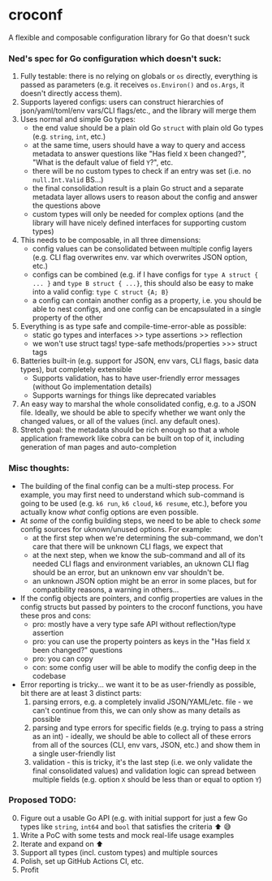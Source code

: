 # croconf

A flexible and composable configuration library for Go that doesn't suck

### Ned's spec for Go configuration which doesn't suck:

1. Fully testable: there is no relying on globals or `os` directly, everything is passed as parameters (e.g. it receives `os.Environ()` and `os.Args`, it doesn't directly access them).
2. Supports layered configs: users can construct hierarchies of json/yaml/toml/env vars/CLI flags/etc., and the library will merge them
3. Uses normal and simple Go types:
    - the end value should be a plain old Go `struct` with plain old Go types (e.g. `string`, `int`, etc.)
    - at the same time, users should have a way to query and access metadata to answer questions like "Has field `X` been changed?", "What is the default value of field `Y`?", etc.
    - there will be no custom types to check if an entry was set (i.e. no `null.Int.Valid` BS...)
    - the final consolidation result is a plain Go struct and a separate metadata layer allows users to reason about the config and answer the questions above
    - custom types will only be needed for complex options (and the library will have nicely defined interfaces for supporting custom types)
4. This needs to be composable, in all three dimensions:
    - config values can be consolidated between multiple config layers (e.g. CLI flag overwrites env. var which overwrites JSON option, etc.)
    - configs can be combined (e.g. if I have configs for `type A struct { ... }` and `type B struct { ...}`, this should also be easy to make into a valid config: `type C struct {A; B}`
    - a config can contain another config as a property, i.e. you should be able to nest configs, and one config can be encapsulated in a single property of the other
5. Everything is as type safe and compile-time-error-able as possible:
    - static go types and interfaces >> type assertions >> reflection
    - we won't use struct tags! type-safe methods/properties >>> struct tags
6. Batteries built-in (e.g. support for JSON, env vars, CLI flags, basic data types), but completely extensible
    - Supports validation, has to have user-friendly error messages (without Go implementation details)
    - Supports warnings for things like deprecated variables
7. An easy way to marshal the whole consolidated config, e.g. to a JSON file. Ideally, we should be able to specify whether we want only the changed values, or all of the values (incl. any default ones).
8. Stretch goal: the metadata should be rich enough so that a whole application framework like cobra can be built on top of it, including generation of man pages and auto-completion


### Misc thoughts:
- The building of the final config can be a multi-step process. For example, you may first need to understand which sub-command is going to be used (e.g. `k6 run`, `k6 cloud`, `k6 resume`, etc.), before you actually know _what_ config options are even possible.
- At _some_ of the config building steps, we need to be able to check _some_ config sources for uknown/unused options. For example:
    - at the first step when we're determining the sub-command, we don't care that there will be unknown CLI flags, we expect that
    - at the next step, when we know the sub-command and all of its needed CLI flags and environment variables, an uknown CLI flag should be an error, but an unknown env var shouldn't be.
    - an unknown JSON option might be an error in some places, but for compatibility reasons, a warning in others...
- If the config objects are pointers, and config properties are values in the config structs but passed by pointers to the croconf functions, you have these pros and cons:
    - pro: mostly have a very type safe API without reflection/type assertion
    - pro: you can use the property pointers as keys in the "Has field `X` been changed?" questions
    - pro: you can copy
    - con: some config user will be able to modify the config deep in the codebase
- Error reporting is tricky... we want it to be as user-friendly as possible, bit there are at least 3 distinct parts:
    1. parsing errors, e.g. a completely invalid JSON/YAML/etc. file - we can't continue from this, we can only show as many details as possible
    2. parsing and type errors for specific fields (e.g. trying to pass a string as an int) - ideally, we should be able to collect all of these errors from all of the sources (CLI, env vars, JSON, etc.) and show them in a single user-friendly list
    3. validation - this is tricky, it's the last step (i.e. we only validate the final consolidated values) and validation logic can spread between multiple fields (e.g. option `X` should be less than or equal to option `Y`)

### Proposed TODO:
0. Figure out a usable Go API (e.g. with initial support for just a few Go types like `string`, `int64` and `bool` that satisfies the criteria :arrow_up: :sweat_smile:
1. Write a PoC with some tests and mock real-life usage examples
2. Iterate and expand on :arrow_up:
3. Support all types (incl. custom types) and multiple sources
4. Polish, set up GitHub Actions CI, etc.
5. Profit

